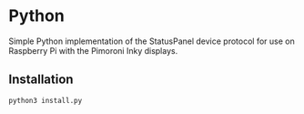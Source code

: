 # Python

Simple Python implementation of the StatusPanel device protocol for use on Raspberry Pi with the Pimoroni Inky displays.

## Installation

```bash
python3 install.py
```
